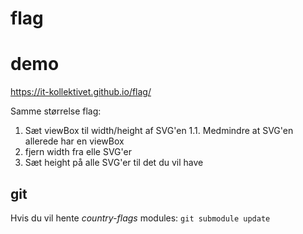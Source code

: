flag
====

# demo

https://it-kollektivet.github.io/flag/

Samme størrelse flag:

1. Sæt viewBox til width/height af SVG'en
1.1. Medmindre at SVG'en allerede har en viewBox
2. fjern width fra elle SVG'er
3. Sæt height på alle SVG'er til det du vil have

## git

Hvis du vil hente *country-flags* modules: `git submodule update`
